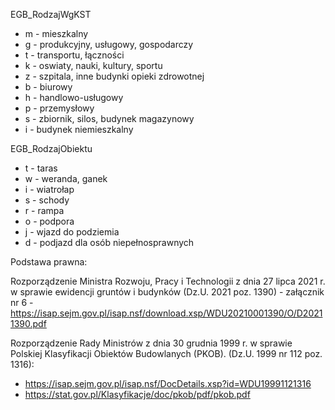 EGB_RodzajWgKST
  - m - mieszkalny
  - g - produkcyjny, usługowy, gospodarczy
  - t - transportu, łączności
  - k - oswiaty, nauki, kultury, sportu
  - z - szpitala, inne budynki opieki zdrowotnej
  - b - biurowy
  - h - handlowo-usługowy
  - p - przemysłowy
  - s - zbiornik, silos, budynek magazynowy
  - i - budynek niemieszkalny

EGB_RodzajObiektu
  - t - taras
  - w - weranda, ganek
  - i - wiatrołap
  - s - schody
  - r - rampa
  - o - podpora
  - j - wjazd do podziemia
  - d - podjazd dla osób niepełnosprawnych

Podstawa prawna:

Rozporządzenie Ministra Rozwoju, Pracy i Technologii z dnia 27 lipca 2021 r. w sprawie ewidencji gruntów i budynków (Dz.U. 2021 poz. 1390) - załącznik nr 6 - https://isap.sejm.gov.pl/isap.nsf/download.xsp/WDU20210001390/O/D20211390.pdf

Rozporządzenie Rady Ministrów z dnia 30 grudnia 1999 r. w sprawie Polskiej Klasyfikacji Obiektów Budowlanych (PKOB). (Dz.U. 1999 nr 112 poz. 1316):
  - https://isap.sejm.gov.pl/isap.nsf/DocDetails.xsp?id=WDU19991121316
  - https://stat.gov.pl/Klasyfikacje/doc/pkob/pdf/pkob.pdf

